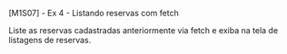[M1S07] - Ex 4 - Listando reservas com fetch

Liste as reservas cadastradas anteriormente via fetch e exiba na tela de listagens de reservas.
